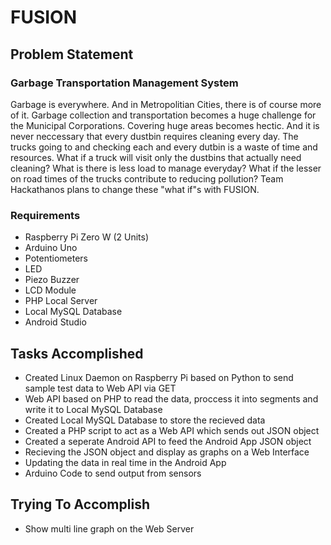 # FUSION

## Problem Statement
### Garbage Transportation Management System
Garbage is everywhere. And in Metropolitian Cities, there is of course more of it. Garbage collection and transportation becomes a huge challenge for the Municipal Corporations. Covering huge areas becomes hectic. And it is never neccessary that every dustbin requires cleaning every day.
The trucks going to and checking each and every dutbin is a waste of time and resources. What if a truck will visit only the dustbins that actually need cleaning? What is there is less load to manage everyday? What if the lesser on road times of the trucks contribute to reducing pollution?
Team Hackathanos plans to change these "what if"s with FUSION.

### Requirements
* Raspberry Pi Zero W (2 Units)
* Arduino Uno
* Potentiometers
* LED
* Piezo Buzzer
* LCD Module
* PHP Local Server
* Local MySQL Database
* Android Studio

## Tasks Accomplished
* Created Linux Daemon on Raspberry Pi based on Python to send sample test data to Web API via GET
* Web API based on PHP to read the data, proccess it into segments and write it to Local MySQL Database
* Created Local MySQL Database to store the recieved data
* Created a PHP script to act as a Web API which sends out JSON object
* Created a seperate Android API to feed the Android App JSON object
* Recieving the JSON object and display as graphs on a Web Interface
* Updating the data in real time in the Android App
* Arduino Code to send output from sensors

## Trying To Accomplish
* Show multi line graph on the Web Server
